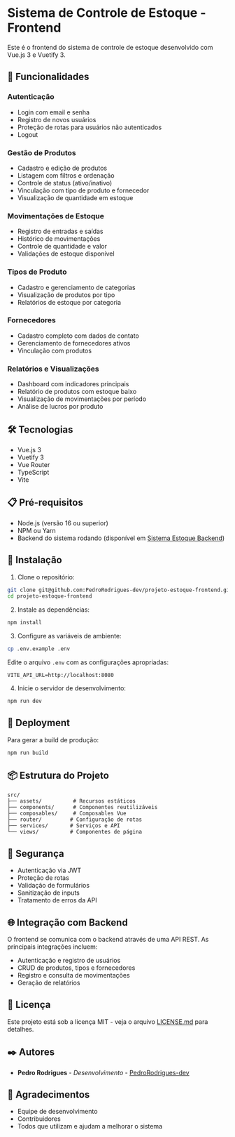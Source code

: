 # Sistema de Controle de Estoque - Frontend

Este é o frontend do sistema de controle de estoque desenvolvido com Vue.js 3 e Vuetify 3.

## 🚀 Funcionalidades

### Autenticação

- Login com email e senha
- Registro de novos usuários
- Proteção de rotas para usuários não autenticados
- Logout

### Gestão de Produtos

- Cadastro e edição de produtos
- Listagem com filtros e ordenação
- Controle de status (ativo/inativo)
- Vinculação com tipo de produto e fornecedor
- Visualização de quantidade em estoque

### Movimentações de Estoque

- Registro de entradas e saídas
- Histórico de movimentações
- Controle de quantidade e valor
- Validações de estoque disponível

### Tipos de Produto

- Cadastro e gerenciamento de categorias
- Visualização de produtos por tipo
- Relatórios de estoque por categoria

### Fornecedores

- Cadastro completo com dados de contato
- Gerenciamento de fornecedores ativos
- Vinculação com produtos

### Relatórios e Visualizações

- Dashboard com indicadores principais
- Relatório de produtos com estoque baixo
- Visualização de movimentações por período
- Análise de lucros por produto

## 🛠️ Tecnologias

- Vue.js 3
- Vuetify 3
- Vue Router
- TypeScript
- Vite

## 📋 Pré-requisitos

- Node.js (versão 16 ou superior)
- NPM ou Yarn
- Backend do sistema rodando (disponível em [Sistema Estoque Backend](https://github.com/PedroRodrigues-dev/projeto-estoque-backend))

## 🔧 Instalação

1. Clone o repositório:

```bash
git clone git@github.com:PedroRodrigues-dev/projeto-estoque-frontend.git
cd projeto-estoque-frontend
```

2. Instale as dependências:

```bash
npm install
```

3. Configure as variáveis de ambiente:

```bash
cp .env.example .env
```

Edite o arquivo `.env` com as configurações apropriadas:

```
VITE_API_URL=http://localhost:8080
```

4. Inicie o servidor de desenvolvimento:

```bash
npm run dev
```

## 🚀 Deployment

Para gerar a build de produção:

```bash
npm run build
```

## 📦 Estrutura do Projeto

```
src/
├── assets/          # Recursos estáticos
├── components/      # Componentes reutilizáveis
├── composables/     # Composables Vue
├── router/         # Configuração de rotas
├── services/       # Serviços e API
└── views/          # Componentes de página
```

## 🔐 Segurança

- Autenticação via JWT
- Proteção de rotas
- Validação de formulários
- Sanitização de inputs
- Tratamento de erros da API

## 🌐 Integração com Backend

O frontend se comunica com o backend através de uma API REST. As principais integrações incluem:

- Autenticação e registro de usuários
- CRUD de produtos, tipos e fornecedores
- Registro e consulta de movimentações
- Geração de relatórios

## 📄 Licença

Este projeto está sob a licença MIT - veja o arquivo [LICENSE.md](LICENSE.md) para detalhes.

## ✒️ Autores

- **Pedro Rodrigues** - _Desenvolvimento_ - [PedroRodrigues-dev](https://github.com/PedroRodrigues-dev)

## 🎁 Agradecimentos

- Equipe de desenvolvimento
- Contribuidores
- Todos que utilizam e ajudam a melhorar o sistema
